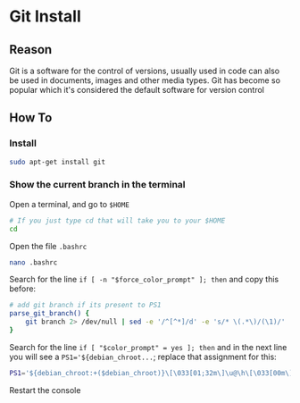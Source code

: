 # Git Install

## Reason

Git is a software for the control of versions, usually used in code can also be used in documents, images and other media types.
Git has become so popular which it's considered the default software for version control

## How To

### Install

```bash
sudo apt-get install git
```

### Show the current branch in the terminal

Open a terminal, and go to `$HOME`

```bash
# If you just type cd that will take you to your $HOME
cd
```

Open the file `.bashrc`

```bash
nano .bashrc
```

Search for the line `if [ -n "$force_color_prompt" ]; then` and copy this before:

```bash
# add git branch if its present to PS1
parse_git_branch() {
    git branch 2> /dev/null | sed -e '/^[^*]/d' -e 's/* \(.*\)/(\1)/'
}
```

Search for the line `if [ "$color_prompt" = yes ]; then` and in the next line you will see a `PS1='${debian_chroot...`; replace that assignment for this:

```bash
PS1='${debian_chroot:+($debian_chroot)}\[\033[01;32m\]\u@\h\[\033[00m\]:\[\033[01;34m\]\w\[\033[00m\] \[\033[01;31m\]$(parse_git_branch)\[\033[00m\]\$ '
```

Restart the console
